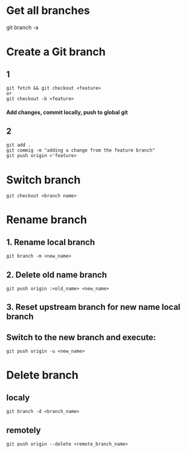 # Get all branches
git branch -a


# Create a Git branch
## 1
```
git fetch && git checkout <feature>
or
git checkout -b <feature>
```

#### Add changes, commit locally, push to global git
## 2
```
git add .
git commig -m "adding a change from the feature branch"
git push origin <'feature>
```

# Switch branch
```
git checkout <branch name>
```

# Rename branch
## 1. Rename local branch 
```
git branch -m <new_name>
```

## 2. Delete old name branch 
```
git push origin :<old_name> <new_name>
```

## 3. Reset upstream branch for new name local branch
## Switch to the new branch and execute:
```
git push origin -u <new_name>
```

# Delete branch
## localy 
```
git branch -d <branch_name>
```

## remotely
```
git push origin --delete <remote_branch_name>
```